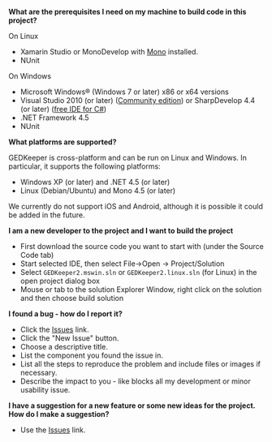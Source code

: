 **What are the prerequisites I need on my machine to build code in this project?**

On Linux
- Xamarin Studio or MonoDevelop with [Mono](http://www.mono-project.com/) installed.
- NUnit

On Windows

- Microsoft Windows® (Windows 7 or later) x86 or x64 versions 
- Visual Studio 2010 (or later) ([Community edition](https://www.visualstudio.com/en/vs/community/))
  or SharpDevelop 4.4 (or later) ([free IDE for C#](http://www.icsharpcode.net/OpenSource/SD/Download/))
- .NET Framework 4.5
- NUnit


**What platforms are supported?**

GEDKeeper is cross-platform and can be run on Linux and Windows. 
In particular, it supports the following platforms:

- Windows XP (or later) and .NET 4.5 (or later)
- Linux (Debian/Ubuntu) and Mono 4.5 (or later)

We currently do not support iOS and Android, although it is possible it could 
be added in the future. 


**I am a new developer to the project and I want to build the project**

- First download the source code you want to start with (under the Source Code tab)
- Start selected IDE, then select File->Open -> Project/Solution 
- Select `GEDKeeper2.mswin.sln` or `GEDKeeper2.linux.sln` (for Linux) in the open project dialog box
- Mouse or tab to the solution Explorer Window, right click on the solution and then choose build solution


**I found a bug - how do I report it?**

- Click the [Issues](https://github.com/serg-norseman/gedkeeper/issues) link.
- Click the "New Issue" button.
- Choose a descriptive title.
- List the component you found the issue in.
- List all the steps to reproduce the problem and include files or images if necessary.
- Describe the impact to you - like blocks all my development or minor usability issue.


**I have a suggestion for a new feature or some new ideas for the project. 
How do I make a suggestion?**

- Use the [Issues](https://github.com/serg-norseman/gedkeeper/issues) link.
